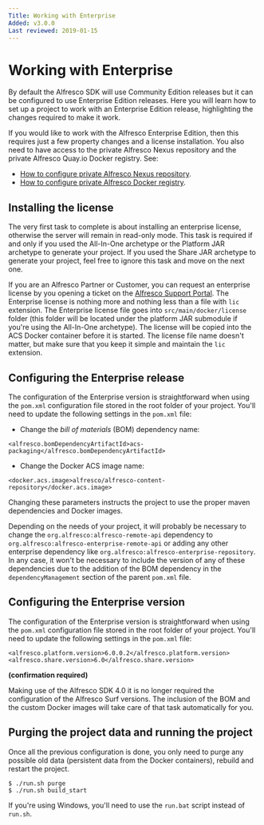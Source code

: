```yaml
---
Title: Working with Enterprise
Added: v3.0.0
Last reviewed: 2019-01-15
---
```

# Working with Enterprise

By default the Alfresco SDK will use Community Edition releases but it can be configured to use Enterprise Edition releases. Here you will learn how to 
set up a project to work with an Enterprise Edition release, highlighting the changes required to make it work.

If you would like to work with the Alfresco Enterprise Edition, then this requires just a few property changes and a license installation. You also need 
to have access to the private Alfresco Nexus repository and the private Alfresco Quay.io Docker registry. See:
* [How to configure private Alfresco Nexus repository](enterprise-mvn-repo.md).
* [How to configure private Alfresco Docker registry](enterprise-docker-registry.md).

## Installing the license

The very first task to complete is about installing an enterprise license, otherwise the server will remain in read-only mode. This task is required if and 
only if you used the All-In-One archetype or the Platform JAR archetype to generate your project. If you used the Share JAR archetype to generate your project, 
feel free to ignore this task and move on the next one.

If you are an Alfresco Partner or Customer, you can request an enterprise license by you opening a ticket on the [Alfresco Support Portal](http://support.alfresco.com). 
The Enterprise license is nothing more and nothing less than a file with `lic` extension. The Enterprise license file goes into `src/main/docker/license` 
folder (this folder will be located under the platform JAR submodule if you're using the All-In-One archetype). The license will be copied into the ACS Docker 
container before it is started. The license file name doesn't matter, but make sure that you keep it simple and maintain the `lic` extension.

## Configuring the Enterprise release

The configuration of the Enterprise version is straightforward when using the `pom.xml` configuration file stored in the root folder of your project. 
You'll need to update the following settings in the `pom.xml` file:

* Change the _bill of materials_ (BOM) dependency name:

```
<alfresco.bomDependencyArtifactId>acs-packaging</alfresco.bomDependencyArtifactId>
```

* Change the Docker ACS image name:

```
<docker.acs.image>alfresco/alfresco-content-repository</docker.acs.image>
```

Changing these parameters instructs the project to use the proper maven dependencies and Docker images.

Depending on the needs of your project, it will probably be necessary to change the `org.alfresco:alfresco-remote-api` dependency to 
`org.alfresco:alfresco-enterprise-remote-api` or adding any other enterprise dependency like `org.alfresco:alfresco-enterprise-repository`. In any case, 
it won't be necessary to include the version of any of these dependencies due to the addition of the BOM dependency in the `dependencyManagement` 
section of the parent `pom.xml` file. 

## Configuring the Enterprise version

The configuration of the Enterprise version is straightforward when using the `pom.xml` configuration file stored in the root folder of your project. 
You'll need to update the following settings in the `pom.xml` file:

```
<alfresco.platform.version>6.0.0.2</alfresco.platform.version>
<alfresco.share.version>6.0</alfresco.share.version>
```
**(confirmation required)**

Making use of the Alfresco SDK 4.0 it is no longer required the configuration of the Alfresco Surf versions. The inclusion of the BOM and the custom Docker
images will take care of that task automatically for you.

## Purging the project data and running the project

Once all the previous configuration is done, you only need to purge any possible old data (persistent data from the Docker containers), rebuild and restart
the project.

```
$ ./run.sh purge
$ ./run.sh build_start
```  

If you're using Windows, you'll need to use the `run.bat` script instead of `run.sh`.
